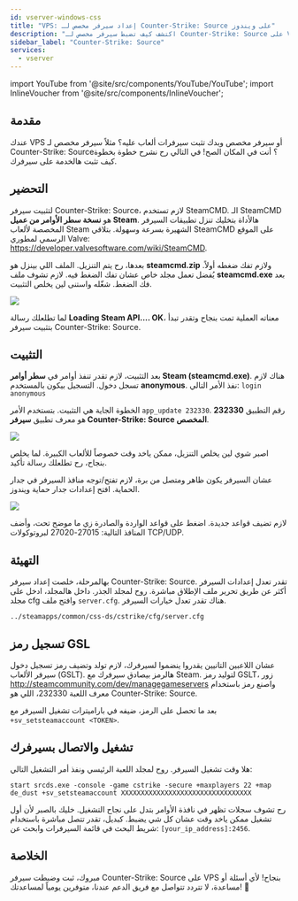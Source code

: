```yaml
---
id: vserver-windows-css
title: "VPS: إعداد سيرفر مخصص لـ Counter-Strike: Source على ويندوز"
description: "اكتشف كيف تضبط سيرفر مخصص لـ Counter-Strike: Source على VPS أو سيرفرك بسرعة وسهولة → تعلّم المزيد الآن"
sidebar_label: "Counter-Strike: Source"
services:
  - vserver
---
```


import YouTube from '@site/src/components/YouTube/YouTube';
import InlineVoucher from '@site/src/components/InlineVoucher';

## مقدمة
عندك VPS أو سيرفر مخصص وبدك تثبت سيرفرات ألعاب عليه؟ مثلاً سيرفر مخصص لـ Counter-Strike: Source؟ أنت في المكان الصح! في التالي رح نشرح خطوة بخطوة كيف تثبت هالخدمة على سيرفرك.

<InlineVoucher />

## التحضير

لتثبيت سيرفر Counter-Strike: Source، لازم تستخدم SteamCMD. الـ SteamCMD هو **نسخة سطر الأوامر من عميل Steam**. هالأداة بتخليك تنزل تطبيقات السيرفر المخصصة لألعاب Steam الشهيرة بسرعة وسهولة. بتلاقي SteamCMD على الموقع الرسمي لمطوري Valve: https://developer.valvesoftware.com/wiki/SteamCMD.

بعدها، رح يتم التنزيل. الملف اللي بينزل هو **steamcmd.zip** ولازم تفك ضغطه أولاً. يُفضل تعمل مجلد خاص عشان تفك الضغط فيه. لازم تشوف ملف **steamcmd.exe** بعد فك الضغط. شغّله واستنى لين يخلص التثبيت.

![](https://screensaver01.zap-hosting.com/index.php/s/7Hib2ZgaYWTsRNE/preview)

لما تطلعلك رسالة **Loading Steam API.... OK**، معناته العملية تمت بنجاح وتقدر تبدأ بتثبيت سيرفر Counter-Strike: Source.

## التثبيت

بعد التثبيت، لازم تقدر تنفذ أوامر في **سطر أوامر Steam (steamcmd.exe)**. هناك لازم تسجل دخول. التسجيل بيكون بالمستخدم **anonymous**. نفذ الأمر التالي: `login anonymous`

الخطوة الجاية هي التثبيت. بتستخدم الأمر `app_update 232330`. رقم التطبيق **232330** هو معرف تطبيق **سيرفر Counter-Strike: Source المخصص**.

![](https://screensaver01.zap-hosting.com/index.php/s/cgMfJdL5DNNxjrf/preview)

اصبر شوي لين يخلص التنزيل، ممكن ياخد وقت خصوصاً للألعاب الكبيرة. لما يخلص بنجاح، رح تطلعلك رسالة تأكيد.

عشان السيرفر يكون ظاهر ومتصل من برة، لازم تفتح/توجه منافذ السيرفر في جدار الحماية. افتح إعدادات جدار حماية ويندوز.

![](https://screensaver01.zap-hosting.com/index.php/s/EM32i73TLcn32Mc/preview)

لازم تضيف قواعد جديدة. اضغط على قواعد الواردة والصادرة زي ما موضح تحت، وأضف المنافذ التالية: 27015-27020 لبروتوكولات TCP/UDP.

## التهيئة

بهالمرحلة، خلصت إعداد سيرفر Counter-Strike: Source. تقدر تعدل إعدادات السيرفر أكثر عن طريق تحرير ملف الإطلاق مباشرة. روح لمجلد الجذر. داخل هالمجلد، ادخل على مجلد cfg وافتح ملف `server.cfg`. هناك تقدر تعدل خيارات السيرفر.

```
../steamapps/common/css-ds/cstrike/cfg/server.cfg
```

## تسجيل رمز GSL

عشان اللاعبين التانيين يقدروا ينضموا لسيرفرك، لازم تولد وتضيف رمز تسجيل دخول سيرفر الألعاب (GSLT). هالرمز بيصادق سيرفرك مع Steam. لتوليد رمز GSLT، زور http://steamcommunity.com/dev/managegameservers واصنع رمز باستخدام معرف اللعبة 232330، اللي هو Counter-Strike: Source.

بعد ما تحصل على الرمز، ضيفه في باراميترات تشغيل السيرفر مع `+sv_setsteamaccount <TOKEN>`.

## تشغيل والاتصال بسيرفرك

هلا وقت تشغيل السيرفر. روح لمجلد اللعبة الرئيسي ونفذ أمر التشغيل التالي:

```
start srcds.exe -console -game cstrike -secure +maxplayers 22 +map de_dust +sv_setsteamaccount XXXXXXXXXXXXXXXXXXXXXXXXXXXXXXXXX
```

رح تشوف سجلات تظهر في نافذة الأوامر بتدل على نجاح التشغيل. خليك بالصبر لأن أول تشغيل ممكن ياخد وقت عشان كل شي يضبط. كبديل، تقدر تتصل مباشرة باستخدام شريط البحث في قائمة السيرفرات وابحث عن: `[your_ip_address]:2456`.

## الخلاصة

مبروك، ثبت وضبطت سيرفر Counter-Strike: Source على VPS بنجاح! لأي أسئلة أو مساعدة، لا تتردد تتواصل مع فريق الدعم عندنا، متوفرين يومياً لمساعدتك! 🙂

<InlineVoucher />